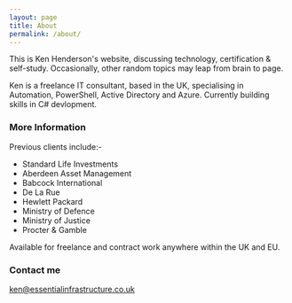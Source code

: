 ```yaml
---
layout: page
title: About
permalink: /about/
---
```


This is Ken Henderson's website, discussing technology, certification & self-study.  Occasionally, other random topics may leap from brain to page.

Ken is a freelance IT consultant, based in the UK, specialising in Automation, PowerShell, Active Directory and Azure.  Currently building skills in C# devlopment.

### More Information

Previous clients include:-

* Standard Life Investments
* Aberdeen Asset Management
* Babcock International
* De La Rue
* Hewlett Packard
* Ministry of Defence
* Ministry of Justice
* Procter & Gamble

Available for freelance and contract work anywhere within the UK and EU.

### Contact me

[ken@essentialinfrastructure.co.uk](mailto:ken@essentialinfrastructure.co.uk)
